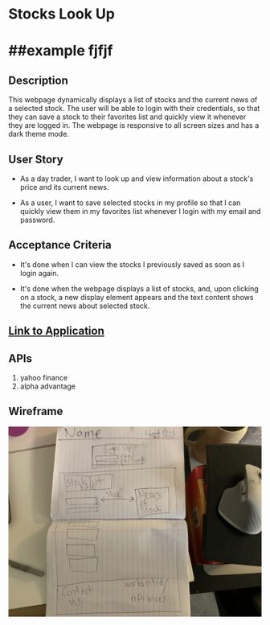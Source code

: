 # Stocks Look Up


##example fjfjf
=======
## Description

This webpage dynamically displays a list of stocks and the current news of a selected stock. The user will be able to login with their credentials, so that they can save a stock to their favorites list and quickly view it whenever they are logged in. The webpage is responsive to all screen sizes and has a dark theme mode.

## User Story

* As a day trader, I want to look up and view information about a stock's price and its current news. 

* As a user, I want to save selected stocks in my profile so that I can quickly view them in my favorites list whenever I login with my email and password.

## Acceptance Criteria

* It's done when I can view the stocks I previously saved as soon as I login again.

* It's done when the webpage displays a list of stocks, and, upon clicking on a stock, a new display element appears and the text content shows the current news about selected stock.


## <a href="">Link to Application</a>
## APIs

1. yahoo finance
2. alpha advantage
## Wireframe

<img src="./assets/IMG_8241.JPG" alt="Wireframe-Pic">

